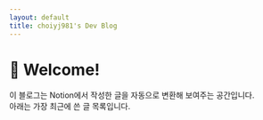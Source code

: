 ```yaml
---
layout: default
title: choiyj981's Dev Blog
---
```


# 👋 Welcome!

이 블로그는 Notion에서 작성한 글을 자동으로 변환해 보여주는 공간입니다.  
아래는 가장 최근에 쓴 글 목록입니다.
